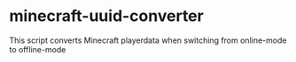 # minecraft-uuid-converter
This script converts Minecraft playerdata when switching from online-mode to offline-mode
